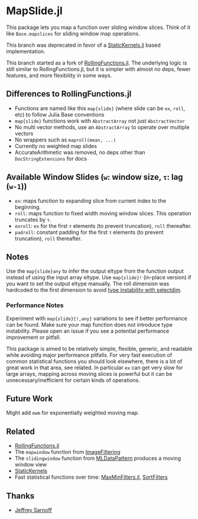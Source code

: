 # MapSlide.jl

This package lets you map a function over sliding window slices.
Think of it like `Base.mapslices` for sliding window map operations.

This branch was deprecated in favor of a [StaticKernels.jl](https://github.com/stev47/StaticKernels.jl) based implementation.

This branch started as a fork of [RollingFunctions.jl](https://github.com/JeffreySarnoff/RollingFunctions.jl).
The underlying logic is still similar to RollingFunctions.jl, but it is simpler with almost no deps, fewer features,
and more flexibility in some ways.

## Differences to RollingFunctions.jl
* Functions are named like this `map{slide}` (where slide can be `ex`, `roll`, etc) to follow Julia Base conventions
* `map{slide}` functions work with `AbstractArray` not just `AbstractVector`
* No multi vector methods, use an `AbstractArray` to operate over multiple vectors
* No wrappers such as `maproll(mean, ...)`
* Currently no weighted map slides
* AccurateArithmetic was removed, no deps other than `DocStringExtensions` for docs

## Available Window Slides (`w`: window size, `τ`: lag (`w-1`))
* `ex`: maps function to expanding slice from current index to the beginning.
* `roll`: maps function to fixed width moving window slices. This operation truncates by `τ`.
* `exroll`: `ex` for the first `τ` elements (to prevent truncation), `roll` thereafter.
* `padroll`: constant padding for the first `τ` elements (to prevent truncation), `roll` thereafter.

## Notes
Use the `map{slide}any` to infer the output eltype from the function output instead of using the input array eltype.
Use `map{slide}!` (in-place version) if you want to set the output eltype manually.
The roll dimension was hardcoded to the first dimension to avoid [type instability with selectdim](https://discourse.julialang.org/t/why-selectdim-is-type-instable/25271).

### Performance Notes
Experiment with `map{slide}{!,any}` variations to see if better performance can be found.
Make sure your map function does not introduce type instability.
Please open an issue if you see a potential performance improvement or pitfall.

This package is aimed to be relatively simple, flexible, generic, and readable while avoiding major performance pitfalls.
For very fast execution of common statistical functions you should look elsewhere, there is a lot of great work in that area, see related.
In particular `ex` can get very slow for large arrays, mapping across moving slices is powerful but it can be unnecessary/inefficient for certain kinds of operations.

## Future Work
Might add `ewm` for exponentially weighted moving map.

## Related
* [RollingFunctions.jl](https://github.com/JeffreySarnoff/RollingFunctions.jl)
* The `mapwindow` function from [ImageFiltering](https://github.com/JuliaImages/ImageFiltering.jl)
* The `slidingwindow` function from [MLDataPattern](https://github.com/JuliaML/MLDataPattern.jl) produces a moving window view
* [StaticKernels](https://github.com/stev47/StaticKernels.jl)
* Fast statistical functions over time: [MaxMinFilters.jl](https://github.com/sairus7/MaxMinFilters.jl), [SortFilters](https://github.com/sairus7/SortFilters.jl)

## Thanks
* [Jeffrey Sarnoff](https://github.com/JeffreySarnoff)
